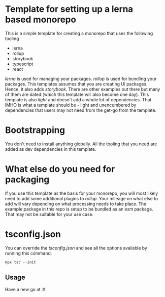 # Template for setting up a lerna based monorepo

This is a simple template for creating a monorepo that uses the following tooling

- lerna
- rollup
- storybook
- typescript
- react

_lerna_ is used for managing your packages. _rollup_ is used for bundling your packages. This templates assumes that you are creating UI packages. Hence, it also adds _storybook_. There are other examples out there but many of them are dated (which this template will also become one day). This template is also _light_ and doesn't add a whole lot of dependencies. That IMHO is what a template should be - light and unencumbered by dependencies that users may not need from the get-go from the template.

# Bootstrapping

You don't need to install anything globally. All the tooling that you need are added as dev dependencies in this template.

# What else do you need for packaging

If you use this template as the basis for your monorepo, you will most likely need to add some additional plugins to _rollup_. Your mileage on what else to add will vary depending on what processing needs to take place. The example package in this repo is setup to be bundled as an _esm_ package. That may not be suitable for your use case.

# tsconfig.json

You can override the _tsconfig.json_ and see all the options available by running this command.

```
npx tsc --init
```

## Usage

Have a new go at it!
